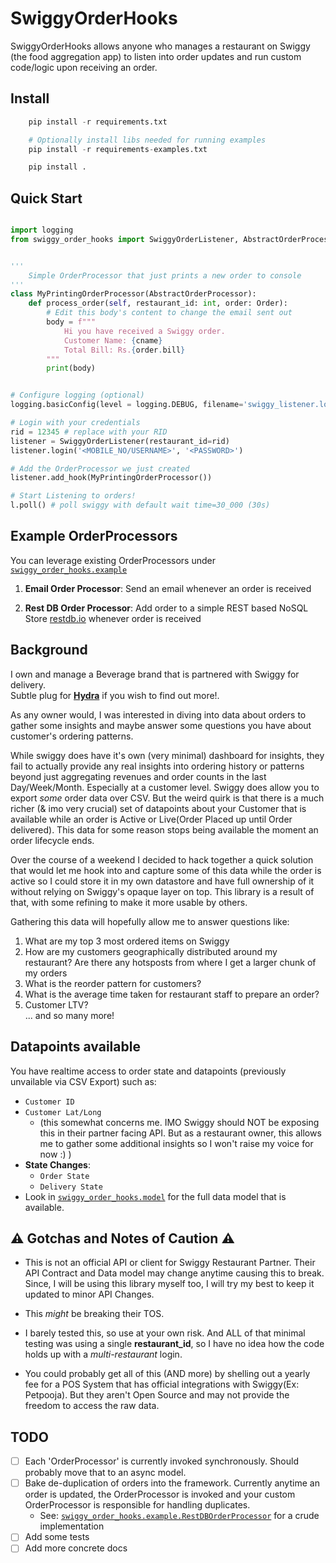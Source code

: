 # SwiggyOrderHooks

SwiggyOrderHooks allows anyone who manages a restaurant on Swiggy (the food aggregation app) to listen into order updates and run custom code/logic upon receiving an order.

## Install

```python
    pip install -r requirements.txt

    # Optionally install libs needed for running examples
    pip install -r requirements-examples.txt

    pip install .
```

## Quick Start

```python

import logging
from swiggy_order_hooks import SwiggyOrderListener, AbstractOrderProcessor


'''
    Simple OrderProcessor that just prints a new order to console
'''
class MyPrintingOrderProcessor(AbstractOrderProcessor):
    def process_order(self, restaurant_id: int, order: Order):
        # Edit this body's content to change the email sent out
        body = f"""
            Hi you have received a Swiggy order.
            Customer Name: {cname}
            Total Bill: Rs.{order.bill}
        """
        print(body)


# Configure logging (optional)
logging.basicConfig(level = logging.DEBUG, filename='swiggy_listener.log')

# Login with your credentials
rid = 12345 # replace with your RID
listener = SwiggyOrderListener(restaurant_id=rid)
listener.login('<MOBILE_NO/USERNAME>', '<PASSWORD>')

# Add the OrderProcessor we just created
listener.add_hook(MyPrintingOrderProcessor())

# Start Listening to orders!
l.poll() # poll swiggy with default wait time=30_000 (30s)

```
## Example OrderProcessors

You can leverage existing OrderProcessors under [`swiggy_order_hooks.example`](./swiggy_order_hooks/example)

1. **Email Order Processor**: Send an email whenever an order is received

2. **Rest DB Order Processor**: Add order to a simple REST based NoSQL Store [restdb.io](www.restdb.io) whenever order is received 


## Background

I own and manage a Beverage brand that is partnered with Swiggy for delivery.   
Subtle plug for [**Hydra**](https://www.hydrakombucha.com) if you wish to find out more!.   

As any owner would, I was interested in diving into data about orders to gather some insights and maybe answer some questions you have about customer's ordering patterns.    

While swiggy does have it's own (very minimal) dashboard for insights, they fail to actually provide any real insights into ordering history or patterns beyond just aggregating revenues and order counts in the last Day/Week/Month. Especially at a customer level.
Swiggy does allow you to export *some* order data over CSV. But the weird quirk is that there is a much richer (& imo very crucial) set of datapoints about your Customer that is available while an order is Active or Live(Order Placed up until Order delivered). This data for some reason stops being available the moment an order lifecycle ends.   

Over the course of a weekend I decided to hack together a quick solution that would let me hook into and capture some of this data while the order is active so I could store it in my own datastore and have full ownership of it without relying on Swiggy's opaque layer on top. This library is a result of that, with some refining to make it more usable by others.   

Gathering this data will hopefully allow me to answer questions like:

1. What are my top 3 most ordered items on Swiggy
2. How are my customers geographically distributed around my restaurant? Are there any hotsposts from where I get a larger chunk of my orders
3. What is the reorder pattern for customers?
4. What is the average time taken for restaurant staff to prepare an order? 
5. Customer LTV?    
 ... and so many more!
 

## Datapoints available
You have realtime access to order state and datapoints (previously unvailable via CSV Export) such as:
 - `Customer ID`
 - `Customer Lat/Long`
    - (this somewhat concerns me. IMO Swiggy should NOT be exposing this in their partner facing API. But as a restaurant owner, this allows me to gather some additional insights so I won't raise my voice for now :) )
 - **State Changes**:
    - `Order State`
    - `Delivery State`
 - Look in [`swiggy_order_hooks.model`](./swiggy_order_hooks/model) for the full data model that is available.
    


## :warning: Gotchas and Notes of Caution :warning: 
 - This is not an official API or client for Swiggy Restaurant Partner. Their API Contract and Data model may change anytime causing this to break. Since, I will be using this library myself too, I will try my best to keep it updated to minor API Changes.

 - This *might* be breaking their TOS.

 - I barely tested this, so use at your own risk. And ALL of that minimal testing was using a single **restaurant_id**, so I have no idea how the code holds up with a *multi-restaurant* login.

 - You could probably get all of this (AND more) by shelling out a yearly fee for a POS System that has official integrations with Swiggy(Ex: Petpooja). But they aren't Open Source and may not provide the freedom to access the raw data.


## TODO
 - [ ] Each 'OrderProcessor' is currently invoked synchronously. Should probably move that to an async model. 
 - [ ] Bake de-duplication of orders into the framework. Currently anytime an order is updated, the OrderProcessor is invoked and your custom OrderProcessor is responsible for handling duplicates.
    - See: [`swiggy_order_hooks.example.RestDBOrderProcessor`](./swiggy_order_hooks/example/restdb_processor.py) for a crude implementation
 - [ ] Add some tests
 - [ ] Add more concrete docs
